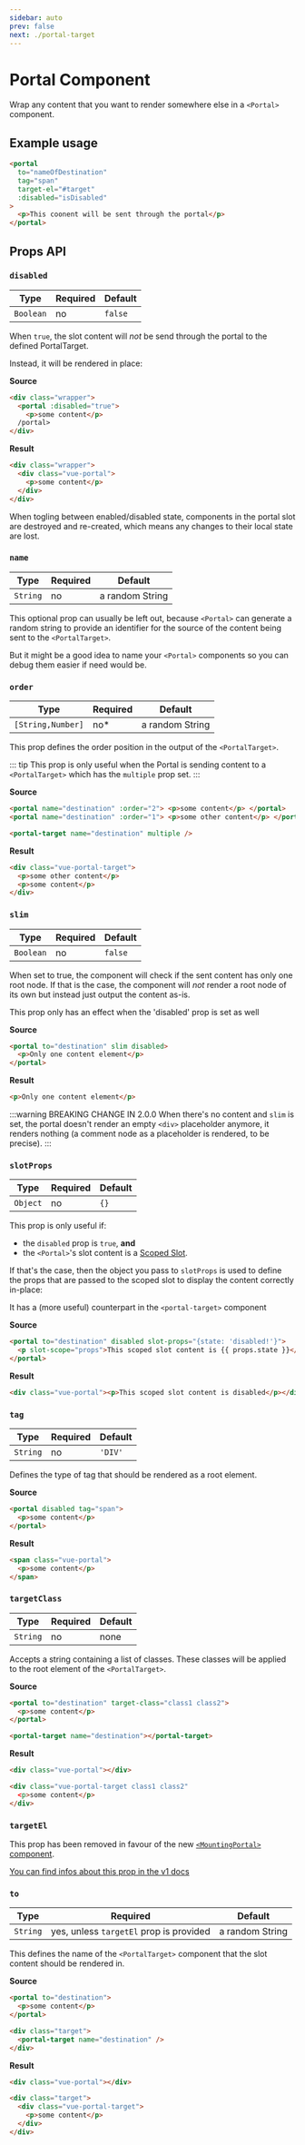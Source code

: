 ```yaml
---
sidebar: auto
prev: false
next: ./portal-target
---
```


# Portal Component

Wrap any content that you want to render somewhere else in a `<Portal>` component.

## Example usage

```html
<portal
  to="nameOfDestination"
  tag="span"
  target-el="#target"
  :disabled="isDisabled"
>
  <p>This coonent will be sent through the portal</p>
</portal>
```

## Props API

### `disabled`

| Type      | Required | Default |
| --------- | -------- | ------- |
| `Boolean` | no       | `false` |

When `true`, the slot content will _not_ be send through the portal to the defined PortalTarget.

Instead, it will be rendered in place:

**Source**

<!-- prettier-ignore -->
```html
<div class="wrapper">
  <portal :disabled="true">
    <p>some content</p> 
  /portal>
</div>
```

**Result**

<!-- prettier-ignore -->
```html
<div class="wrapper">
  <div class="vue-portal">
    <p>some content</p>
  </div>
</div>
```

<p class="warning">When togling between enabled/disabled state, components in the portal slot are destroyed and re-created, which means any changes to their local state are lost.</p>

### `name`

| Type     | Required | Default         |
| -------- | -------- | --------------- |
| `String` | no       | a random String |

This optional prop can usually be left out, because `<Portal>` can generate a random string to provide an identifier for the source of the content being sent to the `<PortalTarget>`.

But it might be a good idea to name your `<Portal>` components so you can debug them easier if need would be.

### `order` <Badge text="1.2.0+"/>

| Type              | Required | Default         |
| ----------------- | -------- | --------------- |
| `[String,Number]` | no\*     | a random String |

This prop defines the order position in the output of the `<PortalTarget>`.

::: tip
This prop is only useful when the Portal is sending content to a `<PortalTarget>` which has the `multiple` prop set.
:::

**Source**

<!-- prettier-ignore -->
```html
<portal name="destination" :order="2"> <p>some content</p> </portal>
<portal name="destination" :order="1"> <p>some other content</p> </portal>

<portal-target name="destination" multiple />
```

**Result**

<!-- prettier-ignore -->
```html
<div class="vue-portal-target">
  <p>some other content</p>
  <p>some content</p>
</div>
```

### `slim`

| Type      | Required | Default |
| --------- | -------- | ------- |
| `Boolean` | no       | `false` |

When set to true, the component will check if the sent content has only one root node. If that is the case, the component will _not_ render a root node of its own but instead just output the content as-is.

<p class="tip">This prop only has an effect when the 'disabled' prop is set as well</p>

**Source**

<!-- prettier-ignore -->
```html
<portal to="destination" slim disabled>
  <p>Only one content element</p>
</portal>
```

**Result**

```html
<p>Only one content element</p>
```

:::warning BREAKING CHANGE IN 2.0.0
When there's no content and `slim` is set, the portal doesn't render an empty `<div>` placeholder anymore, it renders nothing (a comment node as a placeholder is rendered, to be precise).
:::

### `slotProps` <Badge text="1.3.0+"/>

| Type     | Required | Default |
| -------- | -------- | ------- |
| `Object` | no       | `{}`    |

This prop is only useful if:

- the `disabled` prop is `true`, **and**
- the `<Portal>`'s slot content is a [Scoped Slot](https://vuejs.org/v2/guide/components.html#Scoped-Slots).

If that's the case, then the object you pass to `slotProps` is used to define the props that are passed to the scoped slot to display the content correctly in-place:

It has a (more useful) counterpart in the `<portal-target>` component

**Source**

<!-- prettier-ignore -->
```html
<portal to="destination" disabled slot-props="{state: 'disabled!'}">
  <p slot-scope="props">This scoped slot content is {{ props.state }}</p>
</portal>
```

**Result**

<!-- prettier-ignore -->
```html
<div class="vue-portal"><p>This scoped slot content is disabled</p></div>
```

### `tag`

| Type     | Required | Default |
| -------- | -------- | ------- |
| `String` | no       | `'DIV'` |

Defines the type of tag that should be rendered as a root element.

**Source**

<!-- prettier-ignore -->
```html
<portal disabled tag="span">
  <p>some content</p>
</portal>
```

**Result**

<!-- prettier-ignore -->
```html
<span class="vue-portal"> 
  <p>some content</p> 
</span>
```

### `targetClass` <Badge text="removed in 2.0.0" type="error"/>

| Type     | Required | Default |
| -------- | -------- | ------- |
| `String` | no       | none    |

Accepts a string containing a list of classes. These classes will be applied to the root element of the `<PortalTarget>`.

**Source**

<!-- prettier-ignore -->
```html
<portal to="destination" target-class="class1 class2">
  <p>some content</p>
</portal>

<portal-target name="destination"></portal-target>
```

**Result**

<!-- prettier-ignore -->
```html
<div class="vue-portal"></div>

<div class="vue-portal-target class1 class2"
  <p>some content</p>
</div>
```

### `targetEl` <Badge text="removed in 2.0.0" type="error"/>

This prop has been removed in favour of the new [`<MountingPortal>` component](./mounting-portal.md).

[You can find infos about this prop in the v1 docs](https://v1.portal-vue.linusb.org/#/docs/portal#targetel)

### `to`

| Type     | Required                                | Default         |
| -------- | --------------------------------------- | --------------- |
| `String` | yes, unless `targetEl` prop is provided | a random String |

This defines the name of the `<PortalTarget>` component that the slot content should be rendered in.

**Source**

<!-- prettier-ignore -->
```html
<portal to="destination">
  <p>some content</p>
</portal>

<div class="target">
  <portal-target name="destination" />
</div>
```

**Result**

<!-- prettier-ignore -->
```html
<div class="vue-portal"></div>

<div class="target">
  <div class="vue-portal-target">
    <p>some content</p>
  </div>
</div>
```
